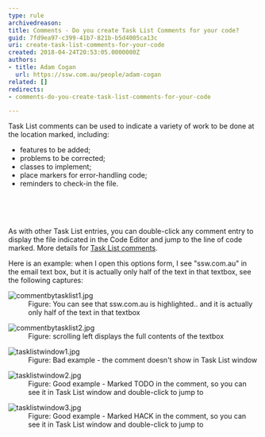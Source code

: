 ```yaml
---
type: rule
archivedreason: 
title: Comments - Do you create Task List Comments for your code?
guid: 7fd9ea97-c399-41b7-821b-b5d4005ca13c
uri: create-task-list-comments-for-your-code
created: 2018-04-24T20:53:05.0000000Z
authors:
- title: Adam Cogan
  url: https://ssw.com.au/people/adam-cogan
related: []
redirects:
- comments-do-you-create-task-list-comments-for-your-code

---
```



<p>Task List comments can be used to indicate a variety of work to be done at the location marked, including&#58;<br></p><ul><li>features to be added;</li><li>problems to be corrected;</li><li>classes to implement;</li><li>place markers for error-handling code;</li><li>reminders to check-in the file. <br></li></ul><br>
<br><excerpt class='endintro'></excerpt><br>
<p>As with other Task List entries, you can double-click any comment entry to display the file indicated in the Code Editor and jump to the line of code marked. More details for&#160;<a href="https&#58;//www.ssw.com.au/SSW/Redirect/MSDN2/TaskListcomments.htm">Task List comments</a>.<br></p><p>Here is an example&#58; when I open this options form, I see &quot;ssw.com.au&quot; in the email text box, but it is actually only half of the text in that textbox, see the following captures&#58;&#160;<br></p><dl class="image"><dt><img src="/PublishingImages/commentbytasklist1.jpg" alt="commentbytasklist1.jpg" /></dt><dd>Figure&#58; You can see that ssw.com.au is highlighted.. and it is actually only half of the text in that textbox</dd></dl><dl class="image"><dt><img src="/PublishingImages/commentbytasklist2.jpg" alt="commentbytasklist2.jpg" /></dt><dd>Figure&#58; scrolling left displays the full contents of the textbox</dd></dl><dl class="badImage"><dt><img src="/PublishingImages/tasklistwindow1.jpg" alt="tasklistwindow1.jpg" /></dt><dd>​​Figure&#58; Bad example - the comment doesn't show in Task List window</dd></dl><dl class="goodImage"><dt><img src="/PublishingImages/tasklistwindow2.jpg" alt="tasklistwindow2.jpg" /></dt><dd>Figure&#58; Good example - Marked TODO in the comment, so you can see it in&#160;Task List&#160;window and double-click to jump to​<br></dd></dl><dl class="goodImage"><dt><img src="/PublishingImages/tasklistwindow3.jpg" alt="tasklistwindow3.jpg" /></dt><dd>Figure&#58; Good example - Marked HACK in the comment, so you can see it in&#160;Task List&#160;window and double-click to jump to</dd></dl><br>



